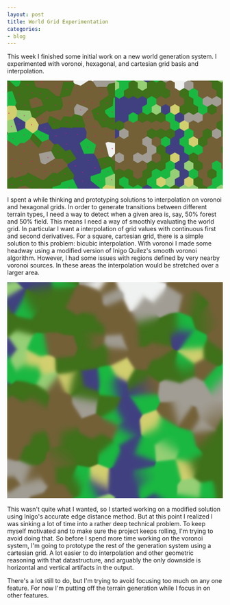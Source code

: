 ```yaml
---
layout: post
title: World Grid Experimentation
categories:
- blog
---
```


This week I finished some initial work on a new world generation system.
I experimented with voronoi, hexagonal, and cartesian grid basis and interpolation.

![World Grid Examples](/img/blog/WorldGridExamples.png)

I spent a while thinking and prototyping solutions to interpolation on voronoi and hexagonal grids.
In order to generate transitions between different terrain types, I need a way to detect when a given area is, say, 50% forest and 50% field.
This means I need a way of smoothly evaluating the world grid.
In particular I want a interpolation of grid values with continuous first and second derivatives.
For a square, cartesian grid, there is a simple solution to this problem: bicubic interpolation.
With voronoi I made some headway using a modified version of Inigo Quilez's smooth voronoi algorithm.
However, I had some issues with regions defined by very nearby voronoi sources.
In these areas the interpolation would be stretched over a larger area.

![Voronoi Interpolation](/img/blog/VoronoiInterpolation.jpg)

This wasn't quite what I wanted, so I started working on a modified solution using Inigo's accurate edge distance method.
But at this point I realized I was sinking a lot of time into a rather deep technical problem.
To keep myself motivated and to make sure the project keeps rolling, I'm trying to avoid doing that.
So before I spend more time working on the voronoi system, I'm going to prototype the rest of the generation system using a cartesian grid.
A lot easier to do interpolation and other geometric reasoning with that datastructure, and arguably the only downside is horizontal and vertical artifacts in the output.

There's a lot still to do, but I'm trying to avoid focusing too much on any one feature.
For now I'm putting off the terrain generation while I focus in on other features.
